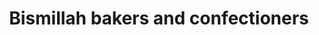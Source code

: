 ---
title: "Bismillah bakers and confectioners"
url: /karachi/bismillah-bakers-and-confectioners/
shop: bakery
---